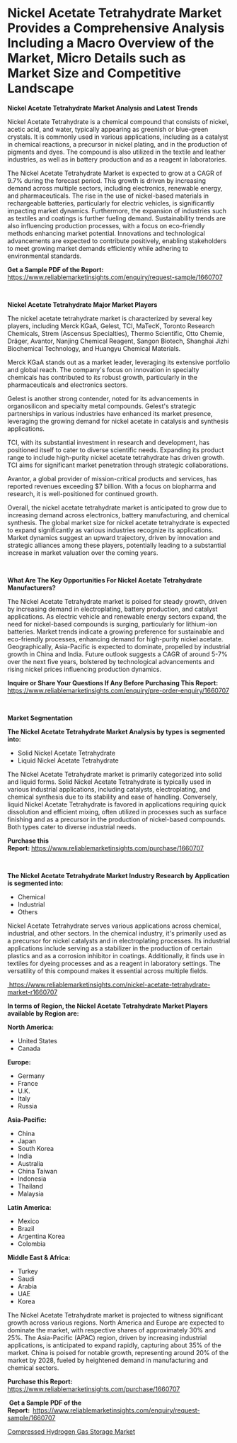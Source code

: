 <p><h1>Nickel Acetate Tetrahydrate Market Provides a Comprehensive Analysis Including a Macro Overview of the Market, Micro Details such as Market Size and Competitive Landscape</h1></p><p><strong>Nickel Acetate Tetrahydrate Market Analysis and Latest Trends</strong></p>
<p><p>Nickel Acetate Tetrahydrate is a chemical compound that consists of nickel, acetic acid, and water, typically appearing as greenish or blue-green crystals. It is commonly used in various applications, including as a catalyst in chemical reactions, a precursor in nickel plating, and in the production of pigments and dyes. The compound is also utilized in the textile and leather industries, as well as in battery production and as a reagent in laboratories.</p><p>The Nickel Acetate Tetrahydrate Market is expected to grow at a CAGR of 9.7% during the forecast period. This growth is driven by increasing demand across multiple sectors, including electronics, renewable energy, and pharmaceuticals. The rise in the use of nickel-based materials in rechargeable batteries, particularly for electric vehicles, is significantly impacting market dynamics. Furthermore, the expansion of industries such as textiles and coatings is further fueling demand. Sustainability trends are also influencing production processes, with a focus on eco-friendly methods enhancing market potential. Innovations and technological advancements are expected to contribute positively, enabling stakeholders to meet growing market demands efficiently while adhering to environmental standards.</p></p>
<p><strong>Get a Sample PDF of the Report:&nbsp;</strong> <a href="https://www.reliablemarketinsights.com/enquiry/request-sample/1660707?utm_campaign=2206&utm_medium=2&utm_source=Github&utm_content=ia&utm_term=01042025&utm_id=nickel-acetate-tetrahydrate">https://www.reliablemarketinsights.com/enquiry/request-sample/1660707</a></p>
<p>&nbsp;</p>
<p><strong>Nickel Acetate Tetrahydrate Major Market Players</strong></p>
<p><p>The nickel acetate tetrahydrate market is characterized by several key players, including Merck KGaA, Gelest, TCI, MaTecK, Toronto Research Chemicals, Strem (Ascensus Specialties), Thermo Scientific, Otto Chemie, Dräger, Avantor, Nanjing Chemical Reagent, Sangon Biotech, Shanghai Jizhi Biochemical Technology, and Huangyu Chemical Materials. </p><p>Merck KGaA stands out as a market leader, leveraging its extensive portfolio and global reach. The company's focus on innovation in specialty chemicals has contributed to its robust growth, particularly in the pharmaceuticals and electronics sectors. </p><p>Gelest is another strong contender, noted for its advancements in organosilicon and specialty metal compounds. Gelest's strategic partnerships in various industries have enhanced its market presence, leveraging the growing demand for nickel acetate in catalysis and synthesis applications.</p><p>TCI, with its substantial investment in research and development, has positioned itself to cater to diverse scientific needs. Expanding its product range to include high-purity nickel acetate tetrahydrate has driven growth. TCI aims for significant market penetration through strategic collaborations.</p><p>Avantor, a global provider of mission-critical products and services, has reported revenues exceeding $7 billion. With a focus on biopharma and research, it is well-positioned for continued growth.</p><p>Overall, the nickel acetate tetrahydrate market is anticipated to grow due to increasing demand across electronics, battery manufacturing, and chemical synthesis. The global market size for nickel acetate tetrahydrate is expected to expand significantly as various industries recognize its applications. Market dynamics suggest an upward trajectory, driven by innovation and strategic alliances among these players, potentially leading to a substantial increase in market valuation over the coming years.</p></p>
<p>&nbsp;</p>
<p><strong>What Are The Key Opportunities For Nickel Acetate Tetrahydrate Manufacturers?</strong></p>
<p><p>The Nickel Acetate Tetrahydrate market is poised for steady growth, driven by increasing demand in electroplating, battery production, and catalyst applications. As electric vehicle and renewable energy sectors expand, the need for nickel-based compounds is surging, particularly for lithium-ion batteries. Market trends indicate a growing preference for sustainable and eco-friendly processes, enhancing demand for high-purity nickel acetate. Geographically, Asia-Pacific is expected to dominate, propelled by industrial growth in China and India. Future outlook suggests a CAGR of around 5-7% over the next five years, bolstered by technological advancements and rising nickel prices influencing production dynamics.</p></p>
<p><strong>Inquire or Share Your Questions If Any Before Purchasing This Report:</strong> <a href="https://www.reliablemarketinsights.com/enquiry/pre-order-enquiry/1660707?utm_campaign=2206&utm_medium=2&utm_source=Github&utm_content=ia&utm_term=01042025&utm_id=nickel-acetate-tetrahydrate">https://www.reliablemarketinsights.com/enquiry/pre-order-enquiry/1660707</a></p>
<p>&nbsp;</p>
<p><strong>Market Segmentation</strong></p>
<p><strong>The Nickel Acetate Tetrahydrate Market Analysis by types is segmented into:</strong></p>
<p><ul><li>Solid Nickel Acetate Tetrahydrate</li><li>Liquid Nickel Acetate Tetrahydrate</li></ul></p>
<p><p>The Nickel Acetate Tetrahydrate market is primarily categorized into solid and liquid forms. Solid Nickel Acetate Tetrahydrate is typically used in various industrial applications, including catalysts, electroplating, and chemical synthesis due to its stability and ease of handling. Conversely, liquid Nickel Acetate Tetrahydrate is favored in applications requiring quick dissolution and efficient mixing, often utilized in processes such as surface finishing and as a precursor in the production of nickel-based compounds. Both types cater to diverse industrial needs.</p></p>
<p><strong>Purchase this Report:&nbsp;</strong><a href="https://www.reliablemarketinsights.com/purchase/1660707?utm_campaign=2206&utm_medium=2&utm_source=Github&utm_content=ia&utm_term=01042025&utm_id=nickel-acetate-tetrahydrate">https://www.reliablemarketinsights.com/purchase/1660707</a></p>
<p>&nbsp;</p>
<p><strong>The Nickel Acetate Tetrahydrate Market Industry Research by Application is segmented into:</strong></p>
<p><ul><li>Chemical</li><li>Industrial</li><li>Others</li></ul></p>
<p><p>Nickel Acetate Tetrahydrate serves various applications across chemical, industrial, and other sectors. In the chemical industry, it's primarily used as a precursor for nickel catalysts and in electroplating processes. Its industrial applications include serving as a stabilizer in the production of certain plastics and as a corrosion inhibitor in coatings. Additionally, it finds use in textiles for dyeing processes and as a reagent in laboratory settings. The versatility of this compound makes it essential across multiple fields.</p></p>
<p><a href="https://www.reliablemarketinsights.com/nickel-acetate-tetrahydrate-market-r1660707?utm_campaign=2206&utm_medium=2&utm_source=Github&utm_content=ia&utm_term=01042025&utm_id=nickel-acetate-tetrahydrate">&nbsp;https://www.reliablemarketinsights.com/nickel-acetate-tetrahydrate-market-r1660707</a></p>
<p><strong>In terms of Region, the Nickel Acetate Tetrahydrate Market Players available by Region are:</strong></p>
<p>
    <p> <strong> North America: </strong>
        <ul>
            <li>United States</li>
            <li>Canada</li>
        </ul>
        </p> 
    <p> <strong> Europe: </strong>
        <ul>
            <li>Germany</li>
            <li>France</li>
            <li>U.K.</li>
            <li>Italy</li>
            <li>Russia</li>
        </ul>
        </p> 
    <p> <strong> Asia-Pacific: </strong>
        <ul>
            <li>China</li>
            <li>Japan</li>
            <li>South Korea</li>
            <li>India</li>
            <li>Australia</li>
            <li>China Taiwan</li>
            <li>Indonesia</li>
            <li>Thailand</li>
            <li>Malaysia</li>
        </ul>
        </p> 
    <p> <strong> Latin America: </strong>
        <ul>
            <li>Mexico</li>
            <li>Brazil</li>
            <li>Argentina Korea</li>
            <li>Colombia</li>
        </ul>
        </p> 
    <p> <strong> Middle East & Africa: </strong>
        <ul>
            <li>Turkey</li>
            <li>Saudi</li>
            <li>Arabia</li>
            <li>UAE</li>
            <li>Korea</li>
        </ul>
    </p>
    </p>
<p><p>The Nickel Acetate Tetrahydrate market is projected to witness significant growth across various regions. North America and Europe are expected to dominate the market, with respective shares of approximately 30% and 25%. The Asia-Pacific (APAC) region, driven by increasing industrial applications, is anticipated to expand rapidly, capturing about 35% of the market. China is poised for notable growth, representing around 20% of the market by 2028, fueled by heightened demand in manufacturing and chemical sectors.</p></p>
<p><strong>Purchase this Report: </strong><a href="https://www.reliablemarketinsights.com/purchase/1660707?utm_campaign=2206&utm_medium=2&utm_source=Github&utm_content=ia&utm_term=01042025&utm_id=nickel-acetate-tetrahydrate">https://www.reliablemarketinsights.com/purchase/1660707</a></p>
<p>&nbsp;<strong>Get a Sample PDF of the Report:&nbsp;&nbsp;</strong><a href="https://www.reliablemarketinsights.com/enquiry/request-sample/1660707?utm_campaign=2206&utm_medium=2&utm_source=Github&utm_content=ia&utm_term=01042025&utm_id=nickel-acetate-tetrahydrate">https://www.reliablemarketinsights.com/enquiry/request-sample/1660707</a></p>
<p><strong></strong></p>
<p><p><a href="https://github.com/wwwkeltoum/Market-Research-Report-List-5/blob/main/compressed-hydrogen-gas-storage-market.md?utm_campaign=2206&utm_medium=2&utm_source=Github&utm_content=ia&utm_term=01042025&utm_id=nickel-acetate-tetrahydrate">Compressed Hydrogen Gas Storage Market</a></p></p>
